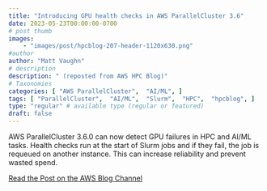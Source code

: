 ```yaml
---
title: "Introducing GPU health checks in AWS ParallelCluster 3.6"
date: 2023-05-23T00:00:00-0700
# post thumb
images:
    - "images/post/hpcblog-207-header-1120x630.png"
#author
author: "Matt Vaughn"
# description
description: " (reposted from AWS HPC Blog)"
# Taxonomies
categories: [ "AWS ParallelCluster",  "AI/ML", ]
tags: [ "ParallelCluster",  "AI/ML",  "Slurm",  "HPC",  "hpcblog", ]
type: "regular" # available type (regular or featured)
draft: false
---
```


AWS ParallelCluster 3.6.0 can now detect GPU failures in HPC and AI/ML tasks. Health checks run at the start of Slurm jobs and if they fail, the job is requeued on another instance. This can increase reliability and prevent wasted spend.

<a href="https://aws.amazon.com/blogs/hpc/introducing-gpu-health-checks-in-aws-parallelcluster-3-6/" class="btn btn-primary btn-lg active" role="button" aria-pressed="true" style="margin-top: 8px;">Read the Post on the AWS Blog Channel</a>